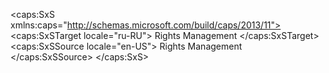 <?xml version="1.0" encoding="utf-8"?>
<caps:SxS xmlns:caps="http://schemas.microsoft.com/build/caps/2013/11">
  <caps:SxSTarget locale="ru-RU">
    <Token xmlns:xlink="http://www.w3.org/1999/xlink">Rights Management</Token>
  </caps:SxSTarget>
  <caps:SxSSource locale="en-US">
    <Token xmlns:xlink="http://www.w3.org/1999/xlink">Rights Management</Token>
  </caps:SxSSource>
</caps:SxS>